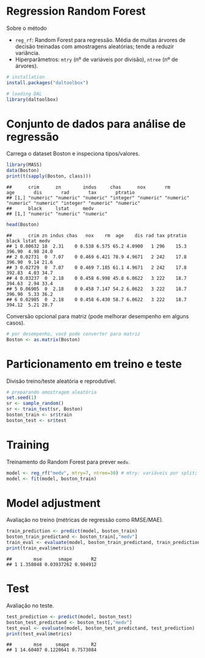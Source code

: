 # Regression Random Forest

Sobre o método
- `reg_rf`: Random Forest para regressão. Média de muitas árvores de decisão treinadas com amostragens aleatórias; tende a reduzir variância.
- Hiperparâmetros: `mtry` (nº de variáveis por divisão), `ntree` (nº de árvores).


``` r
# installation 
install.packages("daltoolbox")

# loading DAL
library(daltoolbox) 
```

# Conjunto de dados para análise de regressão
Carrega o dataset Boston e inspeciona tipos/valores.


``` r
library(MASS)
data(Boston)
print(t(sapply(Boston, class)))
```

```
##      crim      zn        indus     chas      nox       rm        age       dis       rad       tax       ptratio  
## [1,] "numeric" "numeric" "numeric" "integer" "numeric" "numeric" "numeric" "numeric" "integer" "numeric" "numeric"
##      black     lstat     medv     
## [1,] "numeric" "numeric" "numeric"
```

``` r
head(Boston)
```

```
##      crim zn indus chas   nox    rm  age    dis rad tax ptratio  black lstat medv
## 1 0.00632 18  2.31    0 0.538 6.575 65.2 4.0900   1 296    15.3 396.90  4.98 24.0
## 2 0.02731  0  7.07    0 0.469 6.421 78.9 4.9671   2 242    17.8 396.90  9.14 21.6
## 3 0.02729  0  7.07    0 0.469 7.185 61.1 4.9671   2 242    17.8 392.83  4.03 34.7
## 4 0.03237  0  2.18    0 0.458 6.998 45.8 6.0622   3 222    18.7 394.63  2.94 33.4
## 5 0.06905  0  2.18    0 0.458 7.147 54.2 6.0622   3 222    18.7 396.90  5.33 36.2
## 6 0.02985  0  2.18    0 0.458 6.430 58.7 6.0622   3 222    18.7 394.12  5.21 28.7
```

Conversão opcional para matriz (pode melhorar desempenho em alguns casos).

``` r
# por desempenho, você pode converter para matriz
Boston <- as.matrix(Boston)
```

# Particionamento em treino e teste
Divisão treino/teste aleatória e reprodutível.


``` r
# preparando amostragem aleatória
set.seed(1)
sr <- sample_random()
sr <- train_test(sr, Boston)
boston_train <- sr$train
boston_test <- sr$test
```

# Training
Treinamento do Random Forest para prever `medv`.


``` r
model <- reg_rf("medv", mtry=7, ntree=30) # mtry: variáveis por split; ntree: nº de árvores
model <- fit(model, boston_train)
```

# Model adjustment
Avaliação no treino (métricas de regressão como RMSE/MAE).


``` r
train_prediction <- predict(model, boston_train)
boston_train_predictand <- boston_train[,"medv"]
train_eval <- evaluate(model, boston_train_predictand, train_prediction)
print(train_eval$metrics)
```

```
##        mse      smape       R2
## 1 1.358048 0.03937262 0.984912
```

# Test
Avaliação no teste.


``` r
test_prediction <- predict(model, boston_test)
boston_test_predictand <- boston_test[,"medv"]
test_eval <- evaluate(model, boston_test_predictand, test_prediction)
print(test_eval$metrics)
```

```
##        mse     smape        R2
## 1 14.60407 0.1220641 0.7573084
```

